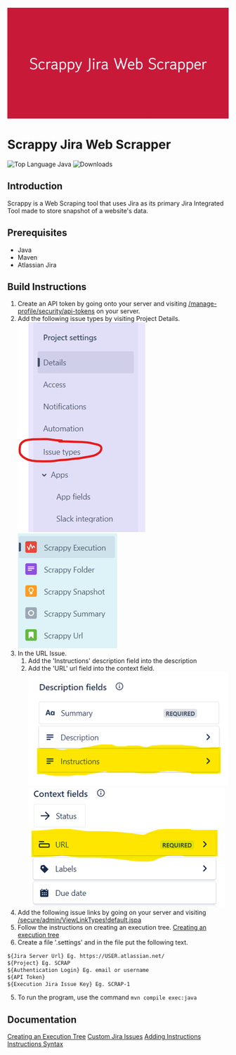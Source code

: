 ![Scrapper Jira Web Scrapper Banner](/docs/images/banner.png)

# Scrappy Jira Web Scrapper
![Top Language Java](https://img.shields.io/github/languages/top/MingShaneTong/ScrappyJiraWebScrapper)
![Downloads](https://img.shields.io/github/downloads/MingShaneTong/ScrappyJiraWebScrapper/total)

## Introduction
Scrappy is a Web Scraping tool that uses Jira as its primary Jira Integrated Tool made to store snapshot of a website's data. 

## Prerequisites
 - Java
 - Maven
 - Atlassian Jira

## Build Instructions
1. Create an API token by going onto your server and visiting [/manage-profile/security/api-tokens](https://id.atlassian.com/manage-profile/security/api-tokens) on your server.
2. Add the following issue types by visiting Project Details.
![Project Details](docs/images/projectdetails.png)
![issue types](docs/images/issuetypes.png)
3. In the URL Issue. 
   1. Add the 'Instructions' description field into the description
   2. Add the 'URL' url field into the context field.
   ![Instruction Field](docs/images/instructionsfield.png)
   ![URL Field](docs/images/urlfield.png)
4. Add the following issue links by going on your server and visiting [/secure/admin/ViewLinkTypes!default.jspa](https://atlassian.net/secure/admin/ViewLinkTypes!default.jspa) 
5. Follow the instructions on creating an execution tree. [Creating an execution tree](docs/creating-an-execution-tree.md)
6. Create a file '.settings' and in the file put the following text.
```
${Jira Server Url} Eg. https://USER.atlassian.net/
${Project} Eg. SCRAP
${Authentication Login} Eg. email or username
${API Token}
${Execution Jira Issue Key} Eg. SCRAP-1
```
5. To run the program, use the command `mvn compile exec:java`

## Documentation

[Creating an Execution Tree](docs/creating-an-execution-tree.md)
[Custom Jira Issues](docs/jira-issue.md)
[Adding Instructions](docs/adding-instructions.md)
[Instructions Syntax](docs/syntax.md)
